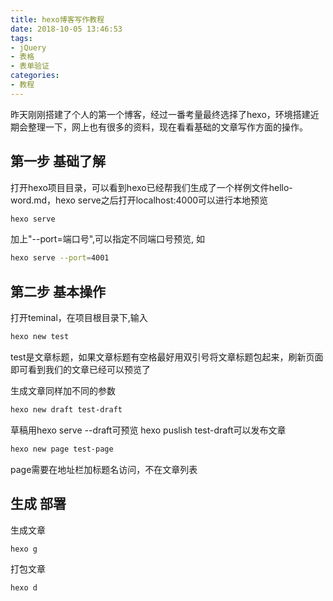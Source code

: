 ```yaml
---
title: hexo博客写作教程
date: 2018-10-05 13:46:53
tags:
- jQuery
- 表格
- 表单验证
categories: 
- 教程
---
```


昨天刚刚搭建了个人的第一个博客，经过一番考量最终选择了hexo，环境搭建近期会整理一下，网上也有很多的资料，现在看看基础的文章写作方面的操作。

## 第一步 基础了解
打开hexo项目目录，可以看到hexo已经帮我们生成了一个样例文件hello-word.md，hexo serve之后打开localhost:4000可以进行本地预览
```bash
hexo serve
```
加上"--port=端口号",可以指定不同端口号预览, 如
```bash
hexo serve --port=4001
```

## 第二步 基本操作
打开teminal，在项目根目录下,输入
```bash
hexo new test
```
test是文章标题，如果文章标题有空格最好用双引号将文章标题包起来，刷新页面即可看到我们的文章已经可以预览了

生成文章同样加不同的参数
```bash
hexo new draft test-draft
```
草稿用hexo serve --draft可预览
hexo puslish test-draft可以发布文章

```bash
hexo new page test-page
```
page需要在地址栏加标题名访问，不在文章列表

## 生成 部署
生成文章
```bash
hexo g
```
打包文章
```bash
hexo d
```


